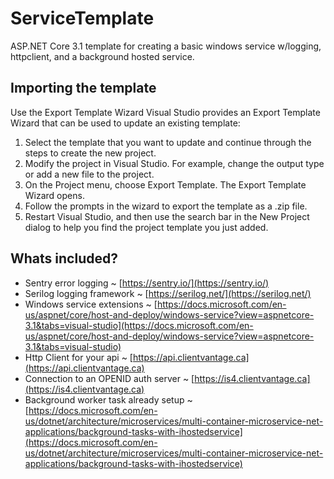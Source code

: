 # ServiceTemplate

ASP.NET Core 3.1 template for creating a basic windows service w/logging, httpclient, and a background hosted service.

## Importing the template

Use the Export Template Wizard
Visual Studio provides an Export Template Wizard that can be used to update an existing template:

1. Select the template that you want to update and continue through the steps to create the new project.
2. Modify the project in Visual Studio. For example, change the output type or add a new file to the project.
3. On the Project menu, choose Export Template.
   The Export Template Wizard opens.
4. Follow the prompts in the wizard to export the template as a .zip file.
5. Restart Visual Studio, and then use the search bar in the New Project dialog to help you find the project template you just added.

## Whats included?

* Sentry error logging ~ [https://sentry.io/](https://sentry.io/)
* Serilog logging framework ~ [https://serilog.net/](https://serilog.net/)
* Windows service extensions ~ [https://docs.microsoft.com/en-us/aspnet/core/host-and-deploy/windows-service?view=aspnetcore-3.1&tabs=visual-studio](https://docs.microsoft.com/en-us/aspnet/core/host-and-deploy/windows-service?view=aspnetcore-3.1&tabs=visual-studio)
* Http Client for your api ~ [https://api.clientvantage.ca](https://api.clientvantage.ca)
* Connection to an OPENID auth server ~ [https://is4.clientvantage.ca](https://is4.clientvantage.ca)
* Background worker task already setup ~ [https://docs.microsoft.com/en-us/dotnet/architecture/microservices/multi-container-microservice-net-applications/background-tasks-with-ihostedservice](https://docs.microsoft.com/en-us/dotnet/architecture/microservices/multi-container-microservice-net-applications/background-tasks-with-ihostedservice)
